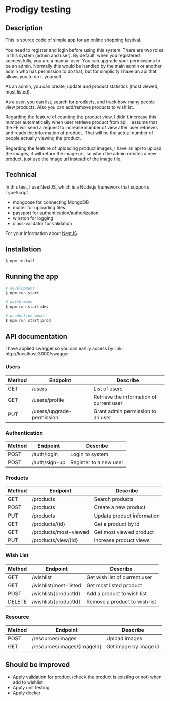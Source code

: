 # Prodigy testing

## Description
This is source code of simple app for an online shopping festival.

You need to register and login before using this system. There are two roles in this system (admin and user). By default, when you registered successfully, you are a manual user. You can upgrade your permissions to be an admin. Normally this would be handled by the main admin or another admin who has permission to do that, but for simplicity I have an api that allows you to do it yourself.

As an admin, you can create, update and product statistics (most viewed, most listed).

As a user, you can list, search for products, and track how many people view products. Also you can add/remove products to wishlist.

Regarding the feature of counting the product view, I didn't increase this number automatically when user retrieve product from api. I assume that the FE will send a request to increase number of view after user retrieves and reads the information of product. That will be the actual number of people actually viewing the product.

Regarding the feature of uploading product images, I have an api to upload the images, it will return the image url, so when the admin creates a new product, just use the image url instead of the image file.

## Technical

In this test, I use NestJS, which is a Node.js framework that supports TypeScript.

- mongoose for connecting MongoDB
- multer for uploading files.
- passport for authentication/authorization
- winston for logging
- class-validator for validation

For your information about [NestJS](https://github.com/nestjs/nest) 

## Installation

```bash
$ npm install
```

## Running the app

```bash
# development
$ npm run start

# watch mode
$ npm run start:dev

# production mode
$ npm run start:prod
```

## API documentation
I have applied swagger,so you can easily access by link: http://localhost:3000/swagger

### Users
| Method | Endpoint | Describe |
| ------ | ------ | ------ |
| GET | /users | List of users |
| GET | /users/profile | Retrieve the information of current user |
| PUT | /users/upgrade-permission | Grant admin permission to an user |

### Authentication
| Method | Endpoint | Describe |
| ------ | ------ | ------ |
| POST | /auth/login | Login to system |
| POST | /auth/sign-up | Register to a new user |

### Products
| Method | Endpoint | Describe |
| ------ | ------ | ------ |
| GET | /products | Search products |
| POST | /products | Create a new product |
| PUT | /products | Update product information |
| GET | /products/{id} | Get a product by id |
| GET | /products/most-viewed | Get most viewed product |
| PUT | /products/view/{id} | Increase product views |

### Wish List
| Method | Endpoint | Describe |
| ------ | ------ | ------ |
| GET| /wishlist | Get wish list of current user |
| GET| /wishlist/most-listed | Get most listed product |
| POST| /wishlist/{productId} | Add a product to wish list |
| DELETE| /wishlist/{productId} | Remove a product to wish list |

 ### Resource
| Method | Endpoint | Describe |
| ------ | ------ | ------ |
| POST | /resources/images| Upload images |
| GET | /resources/images/{imageId} | Get image by image id |


## Should be improved

- Apply validation for product (check the product is existing or not) when add to wishlist
- Apply unit testing
- Apply docker
